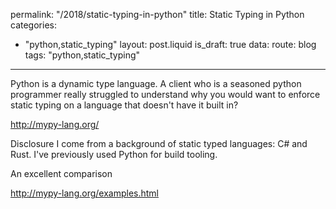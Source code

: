 permalink: "/2018/static-typing-in-python"
title: Static Typing in Python
categories:
  - "python,static_typing"
layout: post.liquid
is_draft: true
data:
  route: blog
  tags: "python,static_typing"
---
Python is a dynamic type language. A client who is a seasoned python programmer really struggled to understand why you would want to enforce static typing on a language that doesn't have it built in?

http://mypy-lang.org/

Disclosure I come from a background of static typed languages: C# and Rust. I've previously used Python for build tooling.

An excellent comparison

http://mypy-lang.org/examples.html